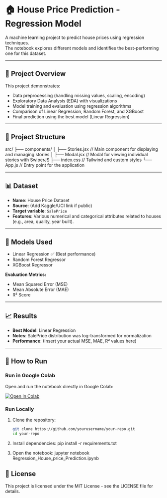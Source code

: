 # 🏠 House Price Prediction - Regression Model

A machine learning project to predict house prices using regression techniques.  
The notebook explores different models and identifies the best-performing one for this dataset.

---

## 📖 Project Overview
This project demonstrates:
- Data preprocessing (handling missing values, scaling, encoding)
- Exploratory Data Analysis (EDA) with visualizations
- Model training and evaluation using regression algorithms
- Comparison of Linear Regression, Random Forest, and XGBoost
- Final prediction using the best model (Linear Regression)

---

## 📂 Project Structure

src/
├── components/
│   ├── Stories.jsx     // Main component for displaying and managing stories
│   ├── Modal.jsx       // Modal for viewing individual stories with SwiperJS
├── index.css           // Tailwind and custom styles
└── App.js              // Entry point for the application




---

## 📊 Dataset
- **Name**: House Price Dataset  
- **Source**: (Add Kaggle/UCI link if public)  
- **Target variable**: `SalePrice`  
- **Features**: Various numerical and categorical attributes related to houses (e.g., area, quality, year built).

---

## 🧠 Models Used
- Linear Regression ✅ (Best performance)
- Random Forest Regressor
- XGBoost Regressor

**Evaluation Metrics:**
- Mean Squared Error (MSE)
- Mean Absolute Error (MAE)
- R² Score

---

## 📈 Results
- **Best Model**: Linear Regression  
- **Notes**: SalePrice distribution was log-transformed for normalization  
- **Performance**: (Insert your actual MSE, MAE, R² values here)

---

## 🚀 How to Run

### Run in Google Colab
Open and run the notebook directly in Google Colab:

[![Open In Colab](https://colab.research.google.com/drive/1KyMjMc0_CUq270NRkBOt4mcV_4_o1Qgd?usp=sharing)](YOUR_COLAB_NOTEBOOK_LINK)

### Run Locally
1. Clone the repository:
   ```bash
   git clone https://github.com/yourusername/your-repo.git
   cd your-repo

2. Install dependencies:
   pip install -r requirements.txt

3. Open the notebook:
   jupyter notebook Regression_House_price_Prediction.ipynb

## 📜 License
This project is licensed under the MIT License - see the LICENSE file for details.

